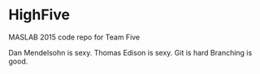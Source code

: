 HighFive
========

MASLAB 2015 code repo for Team Five

Dan Mendelsohn is sexy.
Thomas Edison is sexy. 
Git is hard
Branching is good.
